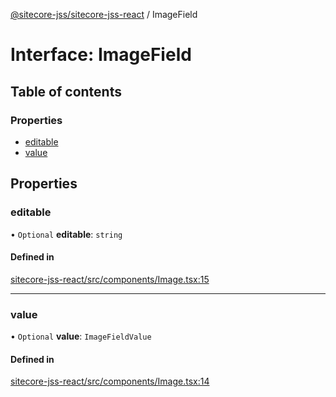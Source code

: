 [@sitecore-jss/sitecore-jss-react](../README.md) / ImageField

# Interface: ImageField

## Table of contents

### Properties

- [editable](ImageField.md#editable)
- [value](ImageField.md#value)

## Properties

### editable

• `Optional` **editable**: `string`

#### Defined in

[sitecore-jss-react/src/components/Image.tsx:15](https://github.com/Sitecore/jss/blob/08de6c61/packages/sitecore-jss-react/src/components/Image.tsx#L15)

___

### value

• `Optional` **value**: `ImageFieldValue`

#### Defined in

[sitecore-jss-react/src/components/Image.tsx:14](https://github.com/Sitecore/jss/blob/08de6c61/packages/sitecore-jss-react/src/components/Image.tsx#L14)
